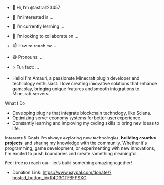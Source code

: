 - 👋 Hi, I’m @astral123457
- 👀 I’m interested in ...
- 🌱 I’m currently learning ...
- 💞️ I’m looking to collaborate on ...
- 📫 How to reach me ...
- 😄 Pronouns: ...
- ⚡ Fun fact: ...

- Hello! I'm Amauri, a passionate Minecraft plugin developer and technology enthusiast. I love creating innovative solutions that enhance gameplay, bringing unique features and smooth integrations to Minecraft servers.

What I Do
- Developing plugins that integrate blockchain technology, like Solana.
- Optimizing server economy systems for better user experience.
- Constantly learning and improving my coding skills to bring new ideas to life.

Interests & Goals
I'm always exploring new technologies, **building creative projects**, and sharing my knowledge with the community. Whether it's programming, game development, or experimenting with new innovations, I'm excited to push boundaries and create something meaningful.

Feel free to reach out—let’s build something amazing together!

- Donation Link:
https://www.paypal.com/donate/?hosted_button_id=R4D3GTFBFPSXC

<!---
astral123457/astral123457 is a ✨ special ✨ repository because its `README.md` (this file) appears on your GitHub profile.
You can click the Preview link to take a look at your changes.
--->
